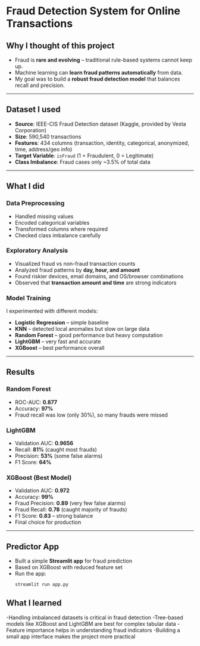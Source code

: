 # Fraud Detection System for Online Transactions


## Why I thought of this project
- Fraud is **rare and evolving** – traditional rule-based systems cannot keep up.  
- Machine learning can **learn fraud patterns automatically** from data.  
- My goal was to build a **robust fraud detection model** that balances recall and precision.  

---

## Dataset I used
- **Source**: IEEE-CIS Fraud Detection dataset (Kaggle, provided by Vesta Corporation)  
- **Size**: 590,540 transactions  
- **Features**: 434 columns (transaction, identity, categorical, anonymized, time, address/geo info)  
- **Target Variable**: `isFraud` (1 = Fraudulent, 0 = Legitimate)  
- **Class Imbalance**: Fraud cases only ~3.5% of total data  

---

## What I did

### Data Preprocessing
- Handled missing values  
- Encoded categorical variables  
- Transformed columns where required  
- Checked class imbalance carefully  

### Exploratory Analysis
- Visualized fraud vs non-fraud transaction counts  
- Analyzed fraud patterns by **day, hour, and amount**  
- Found riskier devices, email domains, and OS/browser combinations  
- Observed that **transaction amount and time** are strong indicators  

### Model Training
I experimented with different models:  
- **Logistic Regression** – simple baseline  
- **KNN** – detected local anomalies but slow on large data  
- **Random Forest** – good performance but heavy computation  
- **LightGBM** – very fast and accurate  
- **XGBoost** – best performance overall  

---

## Results

### Random Forest
- ROC-AUC: **0.877**  
- Accuracy: **97%**  
- Fraud recall was low (only 30%), so many frauds were missed  

### LightGBM
- Validation AUC: **0.9656**  
- Recall: **81%** (caught most frauds)  
- Precision: **53%** (some false alarms)  
- F1 Score: **64%**  

### XGBoost (Best Model)
- Validation AUC: **0.972**  
- Accuracy: **99%**  
- Fraud Precision: **0.89** (very few false alarms)  
- Fraud Recall: **0.78** (caught majority of frauds)  
- F1 Score: **0.83** – strong balance  
- Final choice for production  

---

## Predictor App
- Built a simple **Streamlit app** for fraud prediction  
- Based on XGBoost with reduced feature set  
- Run the app:  
  ```bash
  streamlit run app.py

## What I learned
-Handling imbalanced datasets is critical in fraud detection
-Tree-based models like XGBoost and LightGBM are best for complex tabular data
-Feature importance helps in understanding fraud indicators
-Building a small app interface makes the project more practical
